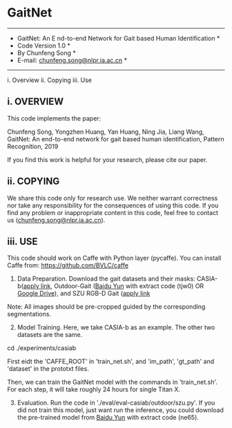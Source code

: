 # GaitNet
--------------------------------------------------------------------------------
* GaitNet: An E nd-to-end Network for Gait based Human Identification *
* Code Version 1.0                                                             *
* By Chunfeng Song                                                             *
* E-mail: chunfeng.song@nlpr.ia.ac.cn                                          *
---------------------------------------------------------------------------------

i.    Overview
ii.   Copying
iii.  Use

i. OVERVIEW
-----------------------------
This code implements the paper:

Chunfeng Song, Yongzhen Huang, Yan Huang, Ning Jia, Liang Wang, GaitNet: An end-to-end network for gait based human identification, Pattern Recognition, 2019

If you find this work is helpful for your research, please cite our paper.

ii. COPYING
-----------------------------
We share this code only for research use. We neither warrant 
correctness nor take any responsibility for the consequences of 
using this code. If you find any problem or inappropriate content
in this code, feel free to contact us (chunfeng.song@nlpr.ia.ac.cn).

iii. USE
-----------------------------
This code should work on Caffe with Python layer (pycaffe). You can install Caffe from: https://github.com/BVLC/caffe

1) Data Preparation.
Download the gait datasets and their masks: CASIA-b([apply link](http://www.cbsr.ia.ac.cn/china/Gait%20Databases%20CH.asp), Outdoor-Gait ([Baidu Yun](https://pan.baidu.com/s/1oW6u9olOZtQTYOW_8wgLow) with extract code (tjw0) OR [Google Drive](https://drive.google.com/drive/folders/1XRWq40G3Zk03YaELywxuVKNodul4TziG?usp=sharing)), and SZU RGB-D Gait ([apply link](https://faculty.sustech.edu.cn/yusq/)

Note: All images should be pre-cropped guided by the corresponding segmentations.

2) Model Training.
Here, we take CASIA-b as an example. The other two datasets are the same.

cd ./experiments/casiab

First eidt the 'CAFFE_ROOT' in 'train_net.sh', and 'im_path', 'gt_path' and 'dataset' in the prototxt files. 

Then, we can train the GaitNet model with the commands in 'train_net.sh'. For each step, it will take roughly 24 hours for single Titan X.

3) Evaluation.
Run the code in './eval/eval-casiab/outdoor/szu.py'. If you did not train this model, just want run the inference, you could download the pre-trained model from [Baidu Yun](https://pan.baidu.com/s/111N5wcsZ09jjA9rpMrM1Qw) with extract code (ne65).
